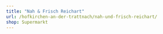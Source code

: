 ```yaml
---
title: "Nah & Frisch Reichart"
url: /hofkirchen-an-der-trattnach/nah-und-frisch-reichart/
shop: Supermarkt
---
```

